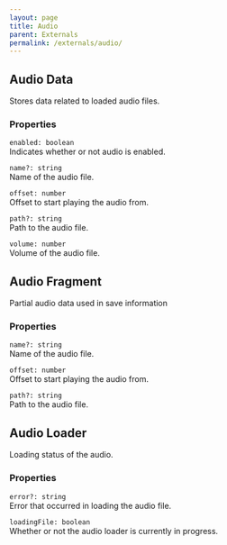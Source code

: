 ```yaml
---
layout: page
title: Audio
parent: Externals
permalink: /externals/audio/
---
```


## Audio Data

Stores data related to loaded audio files.

### Properties

`enabled: boolean`\
Indicates whether or not audio is enabled.

`name?: string`\
Name of the audio file.

`offset: number`\
Offset to start playing the audio from.

`path?: string`\
Path to the audio file.

`volume: number`\
Volume of the audio file.

## Audio Fragment

Partial audio data used in save information

### Properties

`name?: string`\
Name of the audio file.

`offset: number`\
Offset to start playing the audio from.

`path?: string`\
Path to the audio file.

## Audio Loader

Loading status of the audio.

### Properties

`error?: string`\
Error that occurred in loading the audio file.

`loadingFile: boolean`\
Whether or not the audio loader is currently in progress.